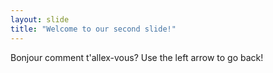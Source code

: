 ```yaml
---
layout: slide
title: "Welcome to our second slide!"
---
```

Bonjour comment t'allex-vous?
Use the left arrow to go back!
